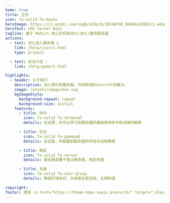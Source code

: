 ```yaml
---
home: true
title: 主页
icon: fa-solid fa-house
heroImage: https://i1.mcobj.com/imgb/u15prb/20240708_668bba32081c2.webp
heroText: LMS Server Wiki
tagline: 基于 Mohist 核心的机械动力/女仆/建筑服务器
actions:
  - text: 怎么进入服务器 🧭
    link: /help/join/1.html
    type: primary

  - text: 玩法介绍 💡
    link: /help/game/1.html

highlights:
  - header: 关于我们
    description: 加入我们的服务器，共同体验Minecraft的魅力。
    image: /assets/image/box.svg
    bgImageStyle:
      background-repeat: repeat
      background-size: initial
    features:
      - title: 命令
        icon: fa-solid fa-terminal
        details: 在这里，你可以学习到服务器的基础使用命令和详细的解释

      - title: 玩法
        icon: fa-solid fa-gamepad
        details: 在这里，你能看到服务器的所有玩法和教程

      - title: 稳定
        icon: fa-solid fa-server
        details: 服务器部署于独立服务器，稳定快速

      - title: 友善
        icon: fa-solid fa-user-group
        details: 群组环境友好，大家都互帮互助，文明和谐

copyright:
footer: 使用 <a href="https://theme-hope.vuejs.press/zh/" target="_blank">VuePress Theme Hope</a> 主题
---
```

